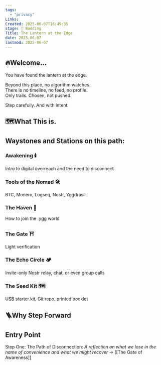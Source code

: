 ```yaml
---
tags:
  - "privacy"
Links: 
Created: 2025-06-07T16:49:35
stage: 🌿 Budding
Title: The Lantern at the Edge
date: 2025-06-07
lastmod: 2025-06-07
---
```

## 🔥Welcome...
You have found the lantern at the edge.

Beyond this place, no algorithm watches.  
There is no timeline, no feed, no profile.  
Only trails. Chosen, not pushed.

Step carefully. And with intent.

## 🗺What This is. 

## Waystones and Stations on this path:

### Awakening 🕯️

Intro to digital overreach and the need to disconnect
### Tools of the Nomad 🛠️

BTC, Monero, Logseq, Nostr, Yggdrasil
### The Haven 🏡

How to join the .ygg world

### The Gate ⛩

Light verification

### The Echo Circle 🏕️

Invite-only Nostr relay, chat, or even group calls

### The Seed Kit 🗺️

USB starter kit, Git repo, printed booklet

## 🪜Why Step Forward

## Entry Point

Step One: The Path of Disconnection:
*A reflection on what we lose in the name of convenience and what we might recover*
-> [[The Gate of Awareness]]

